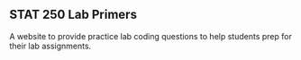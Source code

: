 ## STAT 250 Lab Primers

A website to provide practice lab coding questions to help students prep for their lab assignments.